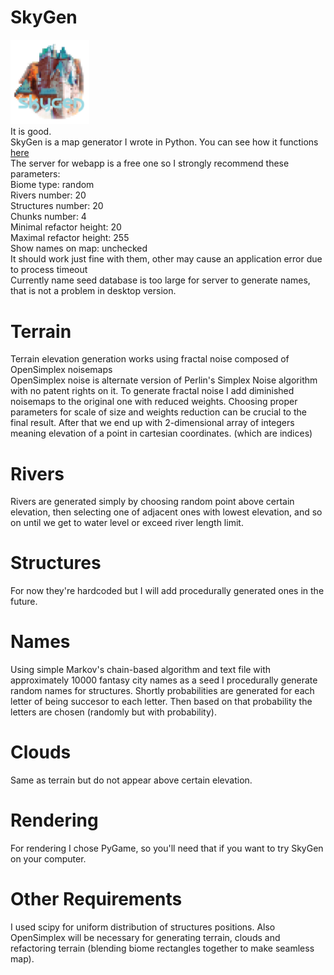 # SkyGen
<img src="https://github.com/pawel-ta/SkyGen/blob/master/static/lang-logo.png" width="25%" height="25%" /><br>
It is good.<br>
SkyGen is a map generator I wrote in Python.
You can see how it functions <a href="http://skygen.herokuapp.com">here</a><br>
The server for webapp is a free one so I strongly recommend these parameters:<br>
Biome type: random<br>
Rivers number: 20<br>
Structures number: 20<br>
Chunks number: 4<br>
Minimal refactor height: 20<br>
Maximal refactor height: 255<br>
Show names on map: unchecked<br>
It should work just fine with them, other may cause an application error due to process timeout<br>
Currently name seed database is too large for server to generate names, that is not a problem
in desktop version.
# Terrain
Terrain elevation generation works using fractal noise composed of OpenSimplex noisemaps<br>
OpenSimplex noise is alternate version of Perlin's Simplex Noise algorithm with
no patent rights on it. To generate fractal noise I add diminished noisemaps to the original one with
reduced weights. Choosing proper parameters for scale of size and weights reduction can be crucial to the final result.
After that we end up with 2-dimensional array of integers meaning elevation of a point in cartesian coordinates. (which are indices)
# Rivers
Rivers are generated simply by choosing random point above certain elevation, then selecting
one of adjacent ones with lowest elevation, and so on until we get to water level or exceed river length limit.
# Structures
For now they're hardcoded but I will add procedurally generated ones in the future.
# Names
Using simple Markov's chain-based algorithm and text file with approximately 10000 fantasy city names as a seed
I procedurally generate random names for structures. Shortly probabilities are generated for each letter of being succesor to each letter. Then based on that probability the letters are chosen (randomly but with probability).
# Clouds
Same as terrain but do not appear above certain elevation.
# Rendering
For rendering I chose PyGame, so you'll need that if you want to try SkyGen on your computer.
# Other Requirements
I used scipy for uniform distribution of structures positions. Also OpenSimplex will be necessary for generating terrain, clouds and refactoring terrain (blending biome rectangles together to make seamless map).
